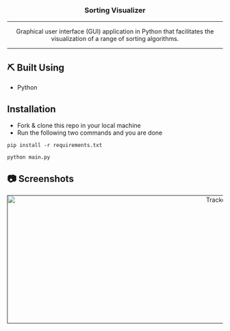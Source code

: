 <h3 align="center">Sorting Visualizer</h3>

---

<p align="center"> Graphical user interface (GUI) application in Python that facilitates the visualization of a range of sorting algorithms. 
    <br> 
</p>

---

## ⛏️ Built Using
- Python

## Installation
- Fork & clone this repo in your local machine
- Run the following two commands and you are done
```
pip install -r requirements.txt
```
```
python main.py
```

## 📷 Screenshots

  <p align="center">
    <a href="" rel="noopener">
  <img width=1000 height=300 src="https://github.com/GSAUC3/Algorithm_visualizer/assets/26703868/7ad37080-e634-4e68-b195-88c027ece664" alt="Tracker India"></a>
  </p>
